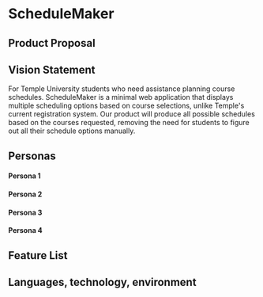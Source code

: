 # ScheduleMaker

## Product Proposal

## Vision Statement

For Temple University students who need assistance planning course schedules. ScheduleMaker is a minimal web application that displays multiple scheduling options based on course selections, unlike Temple's current registration system. Our product will produce all possible schedules based on the courses requested, removing the need for students to figure out all their schedule options manually.

## Personas

#### Persona 1

#### Persona 2

#### Persona 3

#### Persona 4

## Feature List

## Languages, technology, environment
